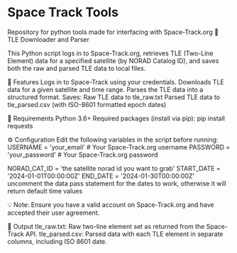 # Space Track Tools
Repository for python tools made for interfacing with Space-Track.org
📡 TLE Downloader and Parser

This Python script logs in to Space-Track.org, retrieves TLE (Two-Line Element) data for a specified satellite (by NORAD Catalog ID), and saves both the raw and parsed TLE data to local files.

🚀 Features
Logs in to Space-Track using your credentials.
Downloads TLE data for a given satellite and time range.
Parses the TLE data into a structured format.
Saves:
Raw TLE data to tle_raw.txt
Parsed TLE data to tle_parsed.csv (with ISO-8601 formatted epoch dates)

🧰 Requirements
Python 3.6+
Required packages (install via pip):
pip install requests

⚙️ Configuration
Edit the following variables in the script before running:
USERNAME = 'your_email'       # Your Space-Track.org username
PASSWORD = 'your_password'    # Your Space-Track.org password

NORAD_CAT_ID = 'the satellite norad id you want to grab'
START_DATE = '2024-01-01T00:00:00Z'
END_DATE = '2024-01-30T00:00:00Z'
uncomment the data pass statement for the dates to work, otherwise it will return default time values


💡 Note: Ensure you have a valid account on Space-Track.org
 and have accepted their user agreement.

📂 Output
tle_raw.txt: Raw two-line element set as returned from the Space-Track API.
tle_parsed.csv: Parsed data with each TLE element in separate columns, including ISO 8601 date.
